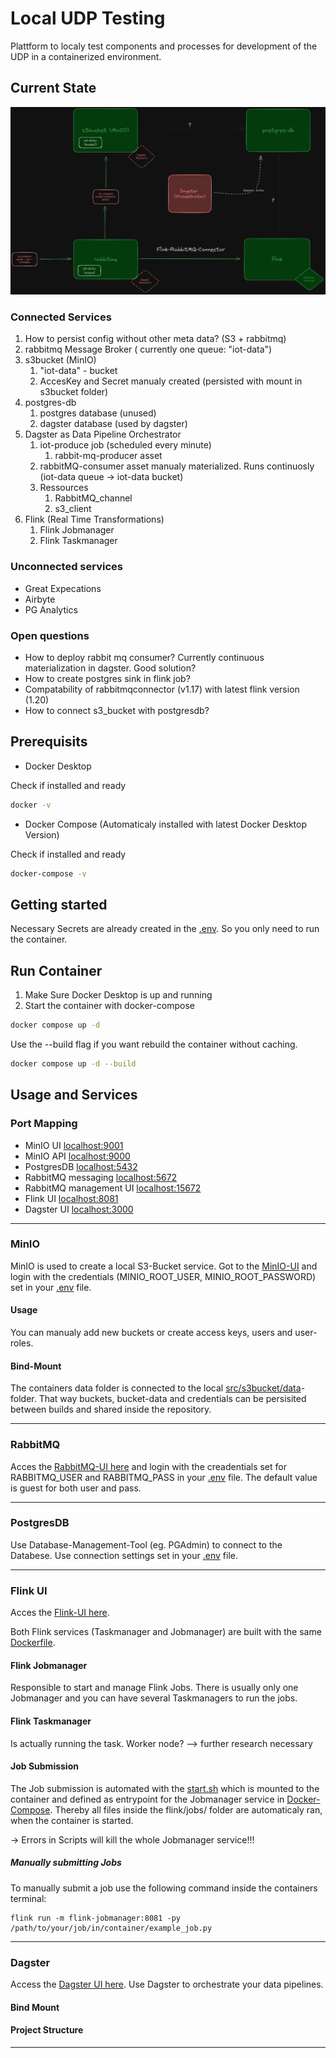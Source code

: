 # Local UDP Testing

Plattform to localy test components and processes for development of the UDP in a containerized environment.

## Current State

![alt text](overview.excalidraw.png)

### Connected Services

1. How to persist config without other meta data? (S3 + rabbitmq)
2. rabbitmq Message Broker ( currently one queue: "iot-data")
3. s3bucket (MinIO)
   1. "iot-data" - bucket
   2. AccesKey and Secret manualy created (persisted with mount in s3bucket folder)
4. postgres-db
   1. postgres database (unused)
   2. dagster database (used by dagster)
5. Dagster as Data Pipeline Orchestrator
   1. iot-produce job (scheduled every minute)
      1. rabbit-mq-producer asset
   2. rabbitMQ-consumer asset manualy materialized. Runs continuosly (iot-data queue -> iot-data bucket)
   3. Ressources
      1. RabbitMQ_channel
      2. s3_client
6. Flink (Real Time Transformations)
   1. Flink Jobmanager
   2. Flink Taskmanager

### Unconnected services

- Great Expecations
- Airbyte
- PG Analytics

### Open **questions**

- How to deploy rabbit mq consumer? Currently continuous materialization in dagster. Good solution?
- How to create postgres sink in flink job?
- Compatability of rabbitmqconnector (v1.17) with latest flink version (1.20)
- How to connect s3_bucket with postgresdb?

## Prerequisits

- Docker Desktop

Check if installed and ready

```bash
docker -v
```

- Docker Compose (Automaticaly installed with latest Docker Desktop Version)

Check if installed and ready

```bash
docker-compose -v
```

## Getting started

Necessary Secrets are already created in the [.env](./.env). So you only need to run the container.

## Run Container

1. Make Sure Docker Desktop is up and running
2. Start the container with docker-compose

```bash
docker compose up -d
```

Use the --build flag if you want rebuild the container without caching.

```bash
docker compose up -d --build
```

## Usage and Services

### Port Mapping

- MinIO UI [localhost:9001](http://localhost:9001)
- MinIO API [localhost:9000](http://localhost:9000)
- PostgresDB [localhost:5432](http://localhost:5432)
- RabbitMQ messaging [localhost:5672](http://localhost:5672)
- RabbitMQ management UI [localhost:15672](http://localhost:15672)
- Flink UI [localhost:8081](http://localhost:8081)
- Dagster UI [localhost:3000](http://localhost:3000)

<hr style="height:1px;">

### MinIO

MinIO is used to create a local S3-Bucket service. Got to the [MinIO-UI](http://localhost:9001) and login with the credentials (MINIO_ROOT_USER, MINIO_ROOT_PASSWORD) set in your [.env](./.env) file.

#### Usage

You can manualy add new buckets or create access keys, users and user-roles.

#### Bind-Mount

The containers data folder is connected to the local [src/s3bucket/data](src/s3bucket/data)-folder. That way buckets, bucket-data and credentials can be persisited between builds and shared inside the repository.

<hr style="height:1px;">

### RabbitMQ

Acces the [RabbitMQ-UI here](http://localhost:15672) and login with the creadentials set for RABBITMQ_USER and RABBITMQ_PASS in your [.env](./.env) file. The default value is guest for both user and pass.

<hr style="height:1px;">

### PostgresDB

Use Database-Management-Tool (eg. PGAdmin) to connect to the Databese. Use connection settings set in your [.env](./.env) file.

<hr style="height:1px;">

### Flink UI

Acces the [Flink-UI here](http://localhost:8081).

Both Flink services (Taskmanager and Jobmanager) are built with the same [Dockerfile](src\flink\Dockerfile).

#### Flink Jobmanager

Responsible to start and manage Flink Jobs. There is usually only one Jobmanager and you can have several Taskmanagers to run the jobs.

#### Flink Taskmanager

Is actually running the task. Worker node? --> further research necessary

#### Job Submission

The Job submission is automated with the [start.sh](src\flink\jobmanager\start.sh) which is mounted to the container and defined as entrypoint for the Jobmanager service in [Docker-Compose]("docker-compose.yml"). Thereby all files inside the flink/jobs/ folder are automaticaly ran, when the container is started.

-> Errors in Scripts will kill the whole Jobmanager service!!!

##### Manually submitting Jobs

To manually submit a job use the following command inside the containers terminal:

```
flink run -m flink-jobmanager:8081 -py /path/to/your/job/in/container/example_job.py
```

<hr style="height:1px;">

### Dagster

Access the [Dagster UI here](http://localhost:3000). Use Dagster to orchestrate your data pipelines.

#### Bind Mount

#### Project Structure

<hr style="height:1px;">
